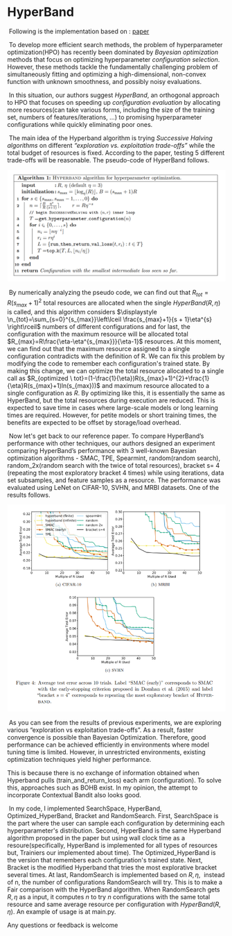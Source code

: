 # HyperBand

 Following is the implementation based on : [paper](http://arxiv.org/pdf/1603.06560v4)

  

 To develop more efficient search methods, the problem of hyperparameter optimization(HPO) has recently been dominated by _Bayesian optimization_ methods that focus on optimizing hyperparameter _configuration selection_. However, these methods tackle the fundamentally challenging problem of simultaneously fitting and optimizing a high-dimensional, non-convex function with unknown smoothness, and possibly noisy evaluations. 

  

 In this situation, our authors suggest _HyperBand_, an orthogonal approach to HPO that focuses on speeding up _configuration evaluation_ by allocating more resources(can take various forms, including the size of the training set, numbers of features/iterations, …) to promising hyperparameter configurations while quickly eliminating poor ones.

  

 The main idea of the Hyperband algorithm is trying _Successive Halving algorithms_ on different _“exploration vs. exploitation trade-offs”_ while the total budget of resources is fixed. According to the paper, testing 5 different trade-offs will be reasonable. The pseudo-code of HyperBand follows.


![Pseudo-Code](/pseudo_code.png)
  

 By numerically analyzing the pseudo code, we can find out that $R_{tot} = R( s_{max} + 1)^{2}$ total resources are allocated when the single $HyperBand(R,\eta)$ is called, and this algorithm considers $\displaystyle \n_{tot}=\sum_{s=0}^{s_{max}}\left\lceil \frac{s_{max}+1}{s + 1}\eta^{s} \right\rceil$ numbers of different configurations and for last, the configuration with the maximum resource will be allocated total $R_{max}=R\frac{\eta-\eta^{s_{max}}}{\eta-1}$ resources. At this moment, we can find out that the maximum resource assigned to a single configuration contradicts with the definition of R. We can fix this problem by modifying the code to remember each configuration's trained state. By making this change, we can optimize the total resource allocated to a single call as $R_{optimized \ tot}=(1-\frac{1}{\eta})R(s_{max}+1)^{2}+\frac{1}{\eta}R(s_{max}+1)ln(s_{max}))$ and maximum resource allocated to a single configuration as $R$. By optimizing like this, it is essentially the same as HyperBand, but the total resources during execution are reduced. This is expected to save time in cases where large-scale models or long learning times are required. However, for petite models or short training times, the benefits are expected to be offset by storage/load overhead.

  

 Now let's get back to our reference paper. To compare HyperBand’s performance with other techniques, our authors designed an experiment comparing HyperBand’s performance with 3 well-known Bayesian optimization algorithms - SMAC, TPE, Spearmint, random(random search), random\_2x(random search with the twice of total resources), bracket s= 4 (repeating the most exploratory bracket 4 times) while using iterations, data set subsamples, and feature samples as a resource. The performance was evaluated using LeNet on CIFAR-10, SVHN, and MRBI datasets. One of the results follows.

![](/example.png)

 As you can see from the results of previous experiments, we are exploring various “exploration vs exploitation trade-offs”. As a result, faster convergence is possible than Bayesian Optimization. Therefore, good performance can be achieved efficiently in environments where model tuning time is limited. However, in unrestricted environments, existing optimization techniques yield higher performance.

This is because there is no exchange of information obtained when Hyperband pulls (train\_and\_return\_loss) each arm (configuration). To solve this, approaches such as BOHB exist. In my opinion, the attempt to incorporate Contextual Bandit also looks good.

  

 In my code, I implemented SearchSpace, HyperBand, Optimized\_HyperBand, Bracket and RandomSearch. First, SearchSpace is the part where the user can sample each configuration by determining each hyperparameter's distribution. Second, HyperBand is the same Hyperband algorithm proposed in the paper but using wall clock time as a resoure(specifically, HyperBand is implemented for all types of resources but, Trainiers our implemented about time). The Optimized\_HyperBand is the version that remembers each configuration's trained state. Next, Bracket is the modified Hyperband that tries the most explorative bracket several times. At last, RandomSearch is implemented based on $R, \eta$,  instead of n, the number of configurations RandomSearch will try. This is to make a Fair comparison with the HyperBand algorithm. When RandomSearch gets $R, \eta$ as a input, it computes $n$ to try $n$ configurations with the same total resource and same average resource per configuration with $HyperBand(R,\eta)$. An example of usage is at main.py.



  Any questions or feedback is welcome
